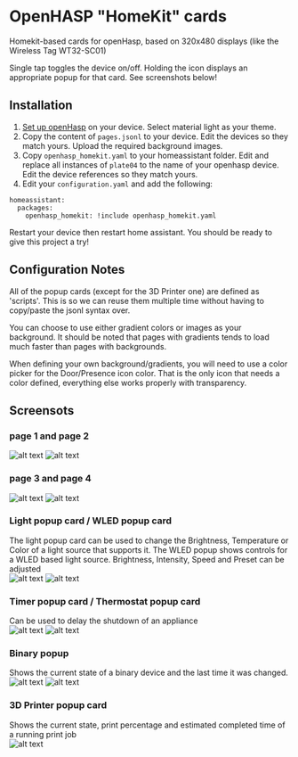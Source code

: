 # OpenHASP "HomeKit" cards

Homekit-based cards for openHasp, based on 320x480 displays (like the Wireless Tag WT32-SC01)

Single tap toggles the device on/off. Holding the icon displays an appropriate popup for that card. See screenshots below!

## Installation

1. [Set up openHasp](https://www.openhasp.com/0.6.3/getting-started/) on your device. Select material light as your theme.
2. Copy the content of `pages.jsonl` to your device. Edit the devices so they match yours. Upload the required background images.
3. Copy `openhasp_homekit.yaml` to your homeassistant folder. Edit and replace all instances of `plate04` to the name of your openhasp device. Edit the device references so they match yours.
4. Edit your `configuration.yaml` and add the following:

```
homeassistant:
  packages:
    openhasp_homekit: !include openhasp_homekit.yaml
```

Restart your device then restart home assistant. You should be ready to give this project a try!


## Configuration Notes

All of the popup cards (except for the 3D Printer one) are defined as 'scripts'. This is so we can reuse them multiple time without having to copy/paste the jsonl syntax over.

You can choose to use either gradient colors or images as your background. It should be noted that pages with gradients tends to load much faster than pages with backgrounds.

When defining your own background/gradients, you will need to use a color picker for the Door/Presence icon color. That is the only icon that needs a color defined, everything else works properly with transparency.





## Screensots

### page 1 and page 2
![alt text](assets/page1_bg.jpg)  ![alt text](assets/page2_bg.jpg)

### page 3 and page 4
![alt text](assets/page3_bg.jpg)  ![alt text](assets/page4_bg.jpg)

### Light popup card / WLED popup card
The light popup card can be used to change the Brightness, Temperature or Color of a light source that supports it.
The WLED popup shows controls for a WLED based light source. Brightness, Intensity, Speed and Preset can be adjusted  
![alt text](assets/light_popup.png)   ![alt text](assets/wled_popup.png) 

### Timer popup card / Thermostat popup card     
Can be used to delay the shutdown of an appliance                           
![alt text](assets/timer_popup.png)   ![alt text](assets/thermostat_popup.png) 

### Binary popup
Shows the current state of a binary device and the last time it was changed.                      
![alt text](assets/binary_popup.png) ![alt text](assets/binary_popup2.png) 

### 3D Printer popup card
Shows the current state, print percentage and estimated completed time of a running print job                   
![alt text](assets/3dprinter_popup.png) 

